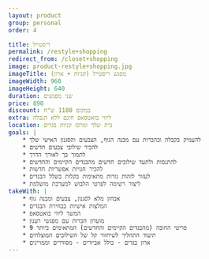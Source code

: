 ```yaml
---
layout: product
group: personal
order: 4

title: ריסטייל
permalink: /restyle+shopping
redirect_from: /closet+shopping
image: product-restyle+shopping.jpg
imageTitle: מפגש ריסטייל (קניות + ארון)
imageWidth: 960
imageHeight: 640
duration: שני מפגשים
price: 890
discount: במקום 1180 ש"ח
extra: ליווי בואטסאפ חינם ללא הגבלה
location: בית שלך ומרכז קניות בגדים
goals: |
    * להעמיק בקבלה ובהכרות עם מבנה הגוף, הצבעים והסגנון האישי שלך
    * להכיר שילובי צבעים חדשים
    * לתמוך בך לאורך הדרך
    * להתנסות ולתעד שילובים חדשים מהבגדים הקיימים והחדשים
    * להכיר חנויות אפשריות חדשות
    * לעזור לזהות גזרות מתאימות בקלות בשלל הבגדים
    * ליצור רשימה לפרטי הלבוש למערכת מושלמת
takeWith: |
    * אבחון מלא לסגנון, צבעים ומבנה גוף
    * המלצות אישיות בבחירת הבגדים
    * המשך ליווי בואטסאפ
    * מועדון חברות עם מפגשי רענון
    * 9 פריטי החובה (מהבגדים הקיימים והחדשים) המתאימים ביותר
    * תיעוד התהליך לשיחזור קל של השילובים המוצלחים
    * ארון בגדים - כולל אביזרים - מסודרים וממויינים
---
```

